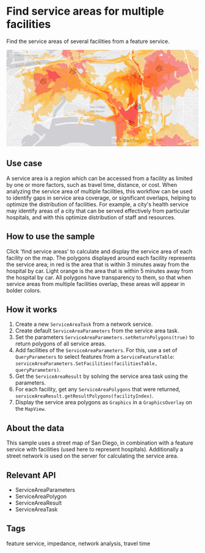 <h1>Find service areas for multiple facilities</h1>

<p>Find the service areas of several facilities from a feature service.</p>

<img src="FindServiceAreasForMultipleFacilities.png"/>

<h2>Use case</h2>

<p>A service area is a region which can be accessed from a facility as limited by one or more factors, such as travel time, distance, or cost. When analyzing the service area of multiple facilities, this workflow can be used to identify gaps in service area coverage, or significant overlaps, helping to optimize the distribution of facilities. For example, a city's health service may identify areas of a city that can be served effectively from particular hospitals, and with this optimize distribution of staff and resources.</p>

<h2>How to use the sample</h2>

<p>Click 'find service areas' to calculate and display the service area of each facility on the map. The polygons displayed around each facility represents the service area; in red is the area that is within 3 minutes away from the hospital by car. Light orange is the area that is within 5 minutes away from the hospital by car. All polygons have transparency to them, so that when service areas from multiple facilities overlap, these areas will appear in bolder colors.</p>

<h2>How it works</h2>

<ol>
  <li>Create a new <code>ServiceAreaTask</code> from a network service.</li>
  <li>Create default <code>ServiceAreaParameters</code> from the service area task.</li>
  <li>Set the parameters <code>ServiceAreaParameters.setReturnPolygons(true)</code> to return polygons of all service areas.</li>
  <li>Add facilities of the <code>ServiceAreaParameters</code>. For this, use a set of <code>QueryParameters</code> to select features from a <code>ServiceFeatureTable</code>: <code>serviceAreaParameters.SetFacilities(facilitiesTable, queryParameters)</code>.</li>
  <li>Get the <code>ServiceAreaResult</code> by solving the service area task using the parameters.</li>
  <li>For each facility, get any <code>ServiceAreaPolygons</code> that were returned, <code>serviceAreaResult.getResultPolygons(facilityIndex)</code>.</li>
  <li>Display the service area polygons as <code>Graphics</code> in a <code>GraphicsOverlay</code> on the <code>MapView</code>.</li>
</ol>

<h2>About the data</h2>

<p>This sample uses a street map of San Diego, in combination with a feature service with facilities (used here to represent hospitals). Additionally a street network is used on the server for calculating the service area.</p>

<h2>Relevant API</h2>

<ul>
  <li>ServiceAreaParameters</li>
  <li>ServiceAreaPolygon</li>
  <li>ServiceAreaResult</li>
  <li>ServiceAreaTask</li>
</ul>

<h2 id="tags">Tags</h2>

<p>feature service, impedance, network analysis, travel time</p>